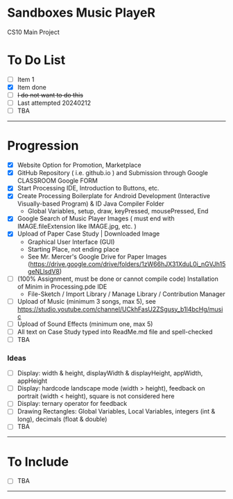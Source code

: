 # Sandboxes Music PlayeR
CS10 Main Project

# To Do List
- [ ] Item 1
- [x] Item done
- [ ] <del>I do not want to do this<del>
- [ ] Last attempted 20240212
- [ ] TBA

---

# Progression
- [x] Website Option for Promotion, Marketplace
- [x] GitHub Repository ( i.e. github.io ) and Submission through Google CLASSROOM Google FORM
- [x] Start Processing IDE, Introduction to Buttons, etc.
- [x] Create Processing Boilerplate for Android Development (Interactive Visually-based Program) & ID Java Compiler Folder
  - Global Variables, setup, draw, keyPressed, mousePressed, End
- [x] Google Search of Music Player Images ( must end with IMAGE.fileExtension like IMAGE.jpg, etc. )
- [x] Upload of Paper Case Study | Downloaded Image
  - Graphical User Interface (GUI)
  - Starting Place, not ending place
  - See Mr. Mercer's Google Drive for Paper Images (https://drive.google.com/drive/folders/1zW66hJX31XduL0i_nGVJh15geNLlsdV8) 
- [ ] (100% Assignment, must be done or cannot compile code) Installation of Minim in Processing.pde IDE
  - File-Sketch / Import Library / Manage Library / Contribution Manager 
- [ ] Upload of Music (minimum 3 songs, max 5), see https://studio.youtube.com/channel/UCkhFasU2ZSgusy_b1l4bcHg/music
- [ ] Upload of Sound Effects (minimum one, max 5)
- [ ] All text on Case Study typed into ReadMe.md file and spell-checked
- [ ] TBA

### Ideas
- [ ] Display: width & height, displayWidth & displayHeight, appWidth, appHeight
- [ ] Display: hardcode landscape mode (width > height), feedback on portrait (width < height), square is not considered here
- [ ] Display: ternary operator for feedback
- [ ] Drawing Rectangles: Global Variables, Local Variables, integers (int & long), decimals (float & double)
- [ ] TBA

---

# To Include
- [ ] TBA

---
